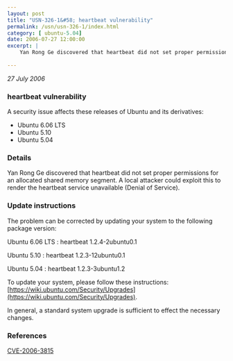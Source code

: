 ```yaml
---
layout: post
title: "USN-326-1&#58; heartbeat vulnerability"
permalink: /usn/usn-326-1/index.html
category: [ ubuntu-5.04]
date: 2006-07-27 12:00:00
excerpt: |
    Yan Rong Ge discovered that heartbeat did not set proper permissions for an allocated shared memory segment. A local attacker could exploit this to render the heartbeat service unavailable (Denial of Service).
    
--- 
```

 
 

*27 July 2006*

### heartbeat vulnerability

A security issue affects these releases of Ubuntu and its derivatives:

* Ubuntu 6.06 LTS
* Ubuntu 5.10
* Ubuntu 5.04

### Details

Yan Rong Ge discovered that heartbeat did not set proper permissions for an allocated shared memory segment. A local attacker could exploit this to render the heartbeat service unavailable (Denial of Service).

### Update instructions

The problem can be corrected by updating your system to the following package version:

Ubuntu 6.06 LTS
 : heartbeat <span>1.2.4-2ubuntu0.1</span>

Ubuntu 5.10
 : heartbeat <span>1.2.3-12ubuntu0.1</span>

Ubuntu 5.04
 : heartbeat <span>1.2.3-3ubuntu1.2</span>

To update your system, please follow these instructions: [https://wiki.ubuntu.com/Security/Upgrades](https://wiki.ubuntu.com/Security/Upgrades).

In general, a standard system upgrade is sufficient to effect the necessary changes.

### References

 
 [CVE-2006-3815](http://people.ubuntu.com/~ubuntu-security/cve/CVE-2006-3815)
 

